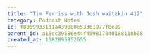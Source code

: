 ```yaml
---
title: "Tim Ferriss with Josh waitzkin 412"
category: Podcast Notes
id: f80599331d1a439880e53361977f8e99
parent_id: a15cc39586e44f459817840188118b08
created_at: 1582895952655
---
```



                